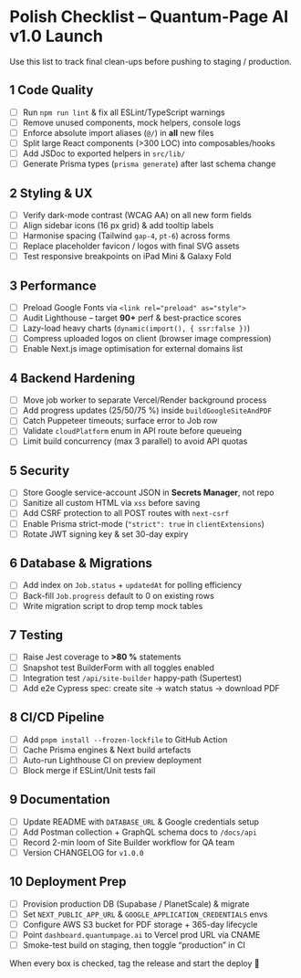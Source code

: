 # Polish Checklist – Quantum-Page AI v1.0 Launch

Use this list to track final clean-ups before pushing to staging / production.

## 1 Code Quality
- [ ] Run `npm run lint` & fix all ESLint/TypeScript warnings  
- [ ] Remove unused components, mock helpers, console logs  
- [ ] Enforce absolute import aliases (`@/`) in **all** new files  
- [ ] Split large React components (>300 LOC) into composables/hooks  
- [ ] Add JSDoc to exported helpers in `src/lib/`  
- [ ] Generate Prisma types (`prisma generate`) after last schema change

## 2 Styling & UX
- [ ] Verify dark-mode contrast (WCAG AA) on all new form fields  
- [ ] Align sidebar icons (16 px grid) & add tooltip labels  
- [ ] Harmonise spacing (Tailwind `gap-4`, `pt-6`) across forms  
- [ ] Replace placeholder favicon / logos with final SVG assets  
- [ ] Test responsive breakpoints on iPad Mini & Galaxy Fold

## 3 Performance
- [ ] Preload Google Fonts via `<link rel="preload" as="style">`  
- [ ] Audit Lighthouse – target **90+** perf & best-practice scores  
- [ ] Lazy-load heavy charts (`dynamic(import(), { ssr:false })`)  
- [ ] Compress uploaded logos on client (browser image compression)  
- [ ] Enable Next.js image optimisation for external domains list

## 4 Backend Hardening
- [ ] Move job worker to separate Vercel/Render background process  
- [ ] Add progress updates (25/50/75 %) inside `buildGoogleSiteAndPDF`  
- [ ] Catch Puppeteer timeouts; surface error to Job row  
- [ ] Validate `cloudPlatform` enum in API route before queueing  
- [ ] Limit build concurrency (max 3 parallel) to avoid API quotas

## 5 Security
- [ ] Store Google service-account JSON in **Secrets Manager**, not repo  
- [ ] Sanitize all custom HTML via `xss` before saving  
- [ ] Add CSRF protection to all POST routes with `next-csrf`  
- [ ] Enable Prisma strict-mode (`"strict": true` in `clientExtensions`)  
- [ ] Rotate JWT signing key & set 30-day expiry

## 6 Database & Migrations
- [ ] Add index on `Job.status` + `updatedAt` for polling efficiency  
- [ ] Back-fill `Job.progress` default to 0 on existing rows  
- [ ] Write migration script to drop temp mock tables

## 7 Testing
- [ ] Raise Jest coverage to **>80 %** statements  
- [ ] Snapshot test BuilderForm with all toggles enabled  
- [ ] Integration test `/api/site-builder` happy-path (Supertest)  
- [ ] Add e2e Cypress spec: create site → watch status → download PDF

## 8 CI/CD Pipeline
- [ ] Add `pnpm install --frozen-lockfile` to GitHub Action  
- [ ] Cache Prisma engines & Next build artefacts  
- [ ] Auto-run Lighthouse CI on preview deployment  
- [ ] Block merge if ESLint/Unit tests fail

## 9 Documentation
- [ ] Update README with `DATABASE_URL` & Google credentials setup  
- [ ] Add Postman collection + GraphQL schema docs to `/docs/api`  
- [ ] Record 2-min loom of Site Builder workflow for QA team  
- [ ] Version CHANGELOG for `v1.0.0`

## 10 Deployment Prep
- [ ] Provision production DB (Supabase / PlanetScale) & migrate  
- [ ] Set `NEXT_PUBLIC_APP_URL` & `GOOGLE_APPLICATION_CREDENTIALS` envs  
- [ ] Configure AWS S3 bucket for PDF storage + 365-day lifecycle  
- [ ] Point `dashboard.quantumpage.ai` to Vercel prod URL via CNAME  
- [ ] Smoke-test build on staging, then toggle “production” in CI

When every box is checked, tag the release and start the deploy 🚀
